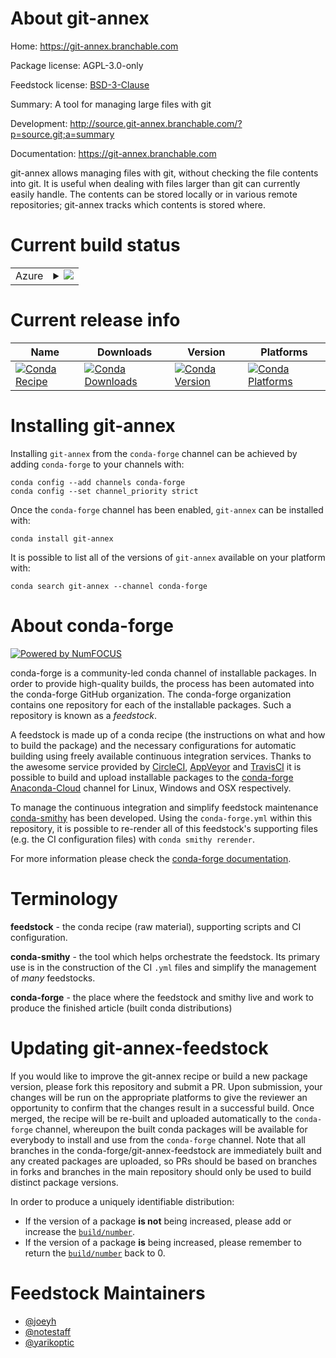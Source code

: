 About git-annex
===============

Home: https://git-annex.branchable.com

Package license: AGPL-3.0-only

Feedstock license: [BSD-3-Clause](https://github.com/conda-forge/git-annex-feedstock/blob/master/LICENSE.txt)

Summary: A tool for managing large files with git

Development: http://source.git-annex.branchable.com/?p=source.git;a=summary

Documentation: https://git-annex.branchable.com

git-annex allows managing files with git, without checking the file contents into git.
It is useful when dealing with files larger than git can currently easily handle.
The contents can be stored locally or in various remote repositories; git-annex tracks
which contents is stored where.


Current build status
====================


<table>
    
  <tr>
    <td>Azure</td>
    <td>
      <details>
        <summary>
          <a href="https://dev.azure.com/conda-forge/feedstock-builds/_build/latest?definitionId=5002&branchName=master">
            <img src="https://dev.azure.com/conda-forge/feedstock-builds/_apis/build/status/git-annex-feedstock?branchName=master">
          </a>
        </summary>
        <table>
          <thead><tr><th>Variant</th><th>Status</th></tr></thead>
          <tbody><tr>
              <td>linux_64_nodepFalse</td>
              <td>
                <a href="https://dev.azure.com/conda-forge/feedstock-builds/_build/latest?definitionId=5002&branchName=master">
                  <img src="https://dev.azure.com/conda-forge/feedstock-builds/_apis/build/status/git-annex-feedstock?branchName=master&jobName=linux&configuration=linux_64_nodepFalse" alt="variant">
                </a>
              </td>
            </tr><tr>
              <td>linux_64_nodepTrue</td>
              <td>
                <a href="https://dev.azure.com/conda-forge/feedstock-builds/_build/latest?definitionId=5002&branchName=master">
                  <img src="https://dev.azure.com/conda-forge/feedstock-builds/_apis/build/status/git-annex-feedstock?branchName=master&jobName=linux&configuration=linux_64_nodepTrue" alt="variant">
                </a>
              </td>
            </tr>
          </tbody>
        </table>
      </details>
    </td>
  </tr>
</table>

Current release info
====================

| Name | Downloads | Version | Platforms |
| --- | --- | --- | --- |
| [![Conda Recipe](https://img.shields.io/badge/recipe-git--annex-green.svg)](https://anaconda.org/conda-forge/git-annex) | [![Conda Downloads](https://img.shields.io/conda/dn/conda-forge/git-annex.svg)](https://anaconda.org/conda-forge/git-annex) | [![Conda Version](https://img.shields.io/conda/vn/conda-forge/git-annex.svg)](https://anaconda.org/conda-forge/git-annex) | [![Conda Platforms](https://img.shields.io/conda/pn/conda-forge/git-annex.svg)](https://anaconda.org/conda-forge/git-annex) |

Installing git-annex
====================

Installing `git-annex` from the `conda-forge` channel can be achieved by adding `conda-forge` to your channels with:

```
conda config --add channels conda-forge
conda config --set channel_priority strict
```

Once the `conda-forge` channel has been enabled, `git-annex` can be installed with:

```
conda install git-annex
```

It is possible to list all of the versions of `git-annex` available on your platform with:

```
conda search git-annex --channel conda-forge
```


About conda-forge
=================

[![Powered by NumFOCUS](https://img.shields.io/badge/powered%20by-NumFOCUS-orange.svg?style=flat&colorA=E1523D&colorB=007D8A)](http://numfocus.org)

conda-forge is a community-led conda channel of installable packages.
In order to provide high-quality builds, the process has been automated into the
conda-forge GitHub organization. The conda-forge organization contains one repository
for each of the installable packages. Such a repository is known as a *feedstock*.

A feedstock is made up of a conda recipe (the instructions on what and how to build
the package) and the necessary configurations for automatic building using freely
available continuous integration services. Thanks to the awesome service provided by
[CircleCI](https://circleci.com/), [AppVeyor](https://www.appveyor.com/)
and [TravisCI](https://travis-ci.com/) it is possible to build and upload installable
packages to the [conda-forge](https://anaconda.org/conda-forge)
[Anaconda-Cloud](https://anaconda.org/) channel for Linux, Windows and OSX respectively.

To manage the continuous integration and simplify feedstock maintenance
[conda-smithy](https://github.com/conda-forge/conda-smithy) has been developed.
Using the ``conda-forge.yml`` within this repository, it is possible to re-render all of
this feedstock's supporting files (e.g. the CI configuration files) with ``conda smithy rerender``.

For more information please check the [conda-forge documentation](https://conda-forge.org/docs/).

Terminology
===========

**feedstock** - the conda recipe (raw material), supporting scripts and CI configuration.

**conda-smithy** - the tool which helps orchestrate the feedstock.
                   Its primary use is in the construction of the CI ``.yml`` files
                   and simplify the management of *many* feedstocks.

**conda-forge** - the place where the feedstock and smithy live and work to
                  produce the finished article (built conda distributions)


Updating git-annex-feedstock
============================

If you would like to improve the git-annex recipe or build a new
package version, please fork this repository and submit a PR. Upon submission,
your changes will be run on the appropriate platforms to give the reviewer an
opportunity to confirm that the changes result in a successful build. Once
merged, the recipe will be re-built and uploaded automatically to the
`conda-forge` channel, whereupon the built conda packages will be available for
everybody to install and use from the `conda-forge` channel.
Note that all branches in the conda-forge/git-annex-feedstock are
immediately built and any created packages are uploaded, so PRs should be based
on branches in forks and branches in the main repository should only be used to
build distinct package versions.

In order to produce a uniquely identifiable distribution:
 * If the version of a package **is not** being increased, please add or increase
   the [``build/number``](https://docs.conda.io/projects/conda-build/en/latest/resources/define-metadata.html#build-number-and-string).
 * If the version of a package **is** being increased, please remember to return
   the [``build/number``](https://docs.conda.io/projects/conda-build/en/latest/resources/define-metadata.html#build-number-and-string)
   back to 0.

Feedstock Maintainers
=====================

* [@joeyh](https://github.com/joeyh/)
* [@notestaff](https://github.com/notestaff/)
* [@yarikoptic](https://github.com/yarikoptic/)

